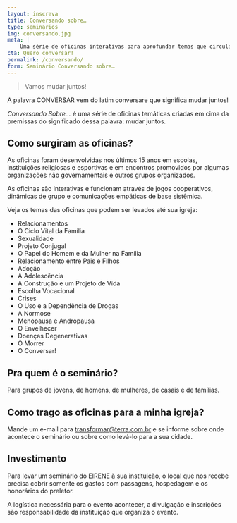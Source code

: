 ```yaml
---
layout: inscreva
title: Conversando sobre…
type: seminarios
img: conversando.jpg
meta: |
    Uma série de oficinas interativas para aprofundar temas que circulam no universo familiar.
cta: Quero conversar!
permalink: /conversando/
form: Seminário Conversando sobre…
---
```


> Vamos mudar juntos!

A palavra CONVERSAR vem do latim conversare que significa mudar juntos!

*Conversando Sobre…* é uma série de oficinas temáticas criadas em cima da premissas do significado dessa palavra: mudar juntos.

## Como surgiram as oficinas?

As oficinas foram desenvolvidas nos últimos 15 anos em escolas, instituições religiosas e esportivas e em encontros promovidos por algumas organizações não governamentais e outros grupos organizados.

As oficinas são interativas e funcionam através de jogos cooperativos, dinâmicas de grupo e comunicações empáticas de base sistêmica.

Veja os temas das oficinas que podem ser levados até sua igreja:

* Relacionamentos
* O Ciclo Vital da Família
* Sexualidade
* Projeto Conjugal
* O Papel do Homem e da Mulher na Família
* Relacionamento entre Pais e Filhos
* Adoção
* A Adolescência
* A Construção e um Projeto de Vida
* Escolha Vocacional
* Crises
* O Uso e a Dependência de Drogas
* A Normose
* Menopausa e Andropausa
* O Envelhecer
* Doenças Degenerativas
* O Morrer
* O Conversar!

## Pra quem é o seminário?

Para grupos de jovens, de homens, de mulheres, de casais e de famílias.

## Como trago as oficinas para a minha igreja?

Mande um e-mail para transformar@terra.com.br e se informe sobre onde acontece o seminário ou sobre como levá-lo para a sua cidade.

## Investimento

Para levar um seminário do EIRENE à sua instituição, o local que nos recebe precisa cobrir somente os gastos com passagens, hospedagem e os honorários do preletor.

A logística necessária para o evento acontecer, a divulgação e inscrições são responsabilidade da instituição que organiza o evento.
